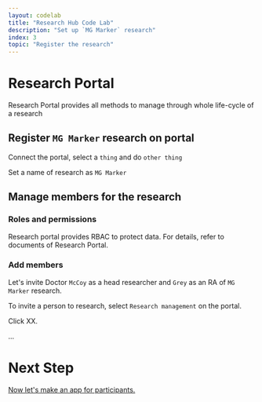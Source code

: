 ```yaml
---
layout: codelab
title: "Research Hub Code Lab"
description: "Set up `MG Marker` research"
index: 3
topic: "Register the research"
---
```


# Research Portal

Research Portal provides all methods to manage through whole life-cycle of a research

## Register `MG Marker` research on portal

Connect the portal, select a `thing` and do `other thing`

Set a name of research as `MG Marker`

## Manage members for the research

### Roles and permissions

Research portal provides RBAC to protect data.
For details, refer to documents of Research Portal.

### Add members

Let's invite Doctor `McCoy` as a head researcher and `Grey` as an RA of `MG Marker` research.

To invite a person to research, select `Research management` on the portal.

Click XX.

...

# Next Step

[Now let's make an app for participants.](4-BASICAPP)